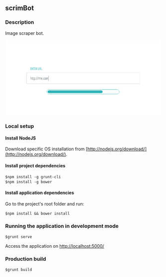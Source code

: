 ## scrimBot

### Description
Image scraper bot.

![scrimBot](/screenshots/scrimBot.png "scrimBot")

### Local setup

#### Install NodeJS
Download specific OS installation from [http://nodejs.org/download/](http://nodejs.org/download/).

#### Install project dependencies

````shell
$npm install -g grunt-cli
$npm install -g bower
````

#### Install application dependencies
Go to the project's root folder and run:
````shell
$npm install && bower install
````

### Running the application in development mode
````shell
$grunt serve
````

Access the application on  [http://localhost:5000/](http://localhost:5000/)

### Production build
````shell
$grunt build
````